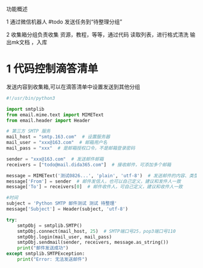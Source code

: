 

功能概述

1 通过微信机器人 #todo 发送任务到“待整理分组”

2 收集箱分组负责收集 资源，教程，等等，通过代码 读取列表，进行格式清洗 输出mk文档 ，入库



# 1 代码控制滴答清单

发送内容到收集箱,可以在滴答清单中设置发送到其他分组

```python
#!/usr/bin/python3

import smtplib
from email.mime.text import MIMEText
from email.header import Header

# 第三方 SMTP 服务
mail_host = "smtp.163.com"  # 设置服务器
mail_user = "xxx@163.com"  # 邮箱用户名
mail_pass = "xxx"  # 是邮箱授权口令，不是邮箱登录密码

sender = "xxx@163.com"  # 发送邮件邮箱
receivers = ["todo@mail.dida365.com"]  # 接收邮件，可添加多个邮箱

message = MIMEText('测试0826...', 'plain', 'utf-8')  # 发送邮件的内容、类型
message['From'] = sender  # 邮件发信人，也可以自己定义，建议和发件人一致
message['To'] = receivers[0]  # 邮件收件人，可自己定义，建议和收件人一致

#时间
subject = 'Python SMTP 邮件测试 测试 待整理'
message['Subject'] = Header(subject, 'utf-8')

try:
    smtpObj = smtplib.SMTP()
    smtpObj.connect(mail_host, 25)  # SMTP端口号25，pop3端口号110
    smtpObj.login(mail_user, mail_pass)
    smtpObj.sendmail(sender, receivers, message.as_string())
    print("邮件发送成功")
except smtplib.SMTPException:
    print("Error: 无法发送邮件")
```

















